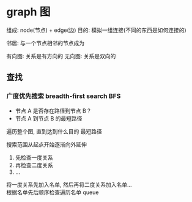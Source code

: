# graph 图

组成: node(节点) + edge(边)
目的: 模拟一组连接(不同的东西是如何连接的)

邻居: 与一个节点相邻的节点成为

有向图: 关系是有方向的
无向图: 关系是双向的

## 查找

### 广度优先搜索 breadth-first search BFS

- 节点 A 是否存在路径到节点 B？
- 节点 A 到节点 B 的最短路径

遍历整个图, 直到达到什么目的
最短路径

搜索范围从起点开始逐渐向外延伸

1. 先检查一度关系
2. 再检查二度关系
3. ...

将一度关系先加入名单, 然后再将二度关系加入名单...  
根据名单先后顺序检查遍历名单 queue
